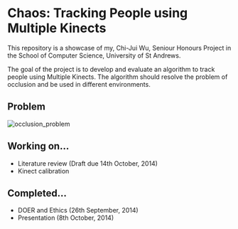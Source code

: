 Chaos: Tracking People using Multiple Kinects
=======================

This repository is a showcase of my, Chi-Jui Wu, Seniour Honours Project in the School of Computer Science, University of St Andrews.

The goal of the project is to develop and evaluate an algorithm to track people using Multiple Kinects. The algorithm should resolve the problem of occlusion and be used in different environments.

## Problem

![occlusion_problem](https://raw.githubusercontent.com/cjw-charleswu/Chaos/master/Deliverables/Presentation/occlusion.JPG)

## Working on...

* Literature review (Draft due 14th October, 2014)
* Kinect calibration

## Completed...

* DOER and Ethics (26th September, 2014)
* Presentation (8th October, 2014)